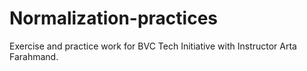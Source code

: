 # Normalization-practices
Exercise and practice work for BVC Tech Initiative with Instructor Arta Farahmand.
